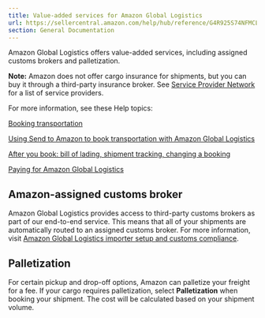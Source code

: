 ```yaml
---
title: Value-added services for Amazon Global Logistics
url: https://sellercentral.amazon.com/help/hub/reference/G4R925S74NFMCLXA
section: General Documentation
---
```


Amazon Global Logistics offers value-added services, including assigned
customs brokers and palletization.

**Note:** Amazon does not offer cargo insurance for shipments, but you can buy
it through a third-party insurance broker. See [Service Provider
Network](/tsba) for a list of service providers.

For more information, see these Help topics:

[Booking transportation](/gp/help/G5NQMLZ7E6UBPVNE)

[Using Send to Amazon to book transportation with Amazon Global
Logistics](/gp/help/GV6DMTQ3AKGYUWWN)

[After you book: bill of lading, shipment tracking, changing a
booking](/gp/help/GH34CM95UF7CCXKM)

[Paying for Amazon Global Logistics](/gp/help/GZJ4B4HXDUEWP4PC)

## Amazon-assigned customs broker

Amazon Global Logistics provides access to third-party customs brokers as part
of our end-to-end service. This means that all of your shipments are
automatically routed to an assigned customs broker. For more information,
visit [Amazon Global Logistics importer setup and customs
compliance](/gp/help/ASFW4BD897LNTNN).

## Palletization

For certain pickup and drop-off options, Amazon can palletize your freight for
a fee. If your cargo requires palletization, select **Palletization** when
booking your shipment. The cost will be calculated based on your shipment
volume.

